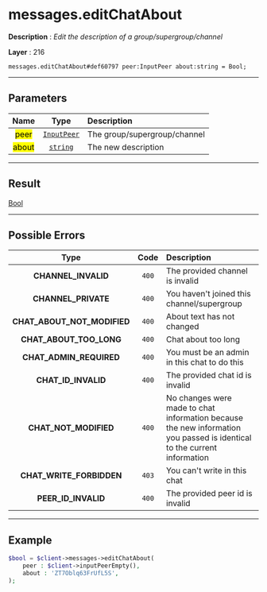# messages.editChatAbout

**Description** : *Edit the description of a group/supergroup/channel*

**Layer** : 216

```tl
messages.editChatAbout#def60797 peer:InputPeer about:string = Bool;
```

---

## Parameters

| Name | Type | Description |
| :---: | :---: | :--- |
| <mark>peer</mark> | [`InputPeer`](type/InputPeer) | The group/supergroup/channel |
| <mark>about</mark> | [`string`](type/string) | The new description |

---

## Result

[Bool](type/Bool)

---

## Possible Errors

| Type | Code | Description |
| :---: | :---: | :--- |
| **CHANNEL_INVALID** | `400` | The provided channel is invalid |
| **CHANNEL_PRIVATE** | `400` | You haven't joined this channel/supergroup |
| **CHAT_ABOUT_NOT_MODIFIED** | `400` | About text has not changed |
| **CHAT_ABOUT_TOO_LONG** | `400` | Chat about too long |
| **CHAT_ADMIN_REQUIRED** | `400` | You must be an admin in this chat to do this |
| **CHAT_ID_INVALID** | `400` | The provided chat id is invalid |
| **CHAT_NOT_MODIFIED** | `400` | No changes were made to chat information because the new information you passed is identical to the current information |
| **CHAT_WRITE_FORBIDDEN** | `403` | You can't write in this chat |
| **PEER_ID_INVALID** | `400` | The provided peer id is invalid |

---

## Example

```php
$bool = $client->messages->editChatAbout(
	peer : $client->inputPeerEmpty(),
	about : 'ZT7Oblq63FrUfL5S',
);
```